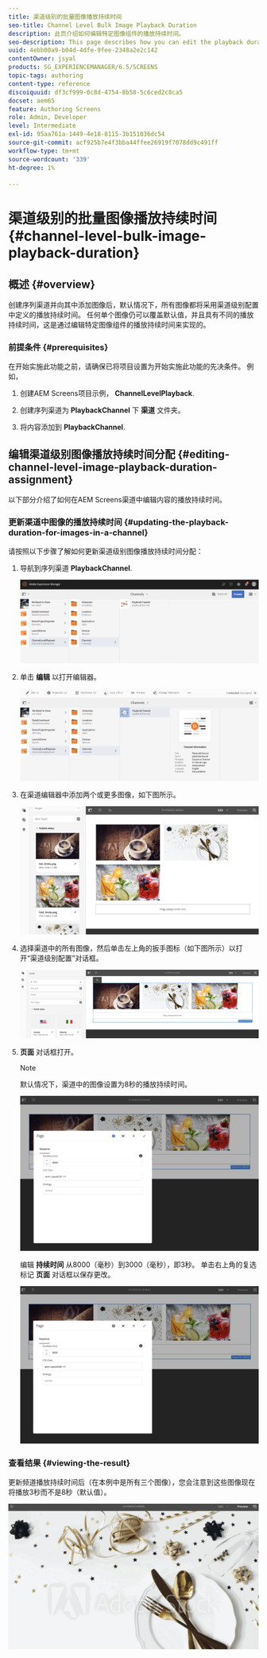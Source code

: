 ```yaml
---
title: 渠道级别的批量图像播放持续时间
seo-title: Channel Level Bulk Image Playback Duration
description: 此页介绍如何编辑特定图像组件的播放持续时间。
seo-description: This page describes how you can edit the playback duration of a specific image component.
uuid: 4ebb00a9-b04d-4dfe-9fee-2348a2e2c142
contentOwner: jsyal
products: SG_EXPERIENCEMANAGER/6.5/SCREENS
topic-tags: authoring
content-type: reference
discoiquuid: df3cf999-0c8d-4754-8b58-5c6ced2c8ca5
docset: aem65
feature: Authoring Screens
role: Admin, Developer
level: Intermediate
exl-id: 95aa761a-1449-4e18-8115-3b151036dc54
source-git-commit: acf925b7e4f3bba44ffee26919f7078dd9c491ff
workflow-type: tm+mt
source-wordcount: '339'
ht-degree: 1%

---
```


# 渠道级别的批量图像播放持续时间 {#channel-level-bulk-image-playback-duration}

## 概述 {#overview}

创建序列渠道并向其中添加图像后，默认情况下，所有图像都将采用渠道级别配置中定义的播放持续时间。 任何单个图像仍可以覆盖默认值，并且具有不同的播放持续时间，这是通过编辑特定图像组件的播放持续时间来实现的。

### 前提条件 {#prerequisites}

在开始实施此功能之前，请确保已将项目设置为开始实施此功能的先决条件。 例如，

1. 创建AEM Screens项目示例， **ChannelLevelPlayback**.

1. 创建序列渠道为 **PlaybackChannel** 下 **渠道** 文件夹。

1. 将内容添加到 **PlaybackChannel**.

## 编辑渠道级别图像播放持续时间分配 {#editing-channel-level-image-playback-duration-assignment}

以下部分介绍了如何在AEM Screens渠道中编辑内容的播放持续时间。

### 更新渠道中图像的播放持续时间 {#updating-the-playback-duration-for-images-in-a-channel}

请按照以下步骤了解如何更新渠道级别图像播放持续时间分配：

1. 导航到序列渠道 **PlaybackChannel**.

   ![screen_shot_2019-06-24at62818pm](assets/screen_shot_2019-06-24at62818pm.png)

1. 单击 **编辑** 以打开编辑器。

   ![screen_shot_2019-06-24at70141pm](assets/screen_shot_2019-06-24at70141pm.png)

1. 在渠道编辑器中添加两个或更多图像，如下图所示。

   ![screen_shot_2019-06-24at90534pm](assets/screen_shot_2019-06-24at90534pm.png)

1. 选择渠道中的所有图像，然后单击左上角的扳手图标（如下图所示）以打开“渠道级别配置”对话框。

   ![screen_shot_2019-06-25at95945am](assets/screen_shot_2019-06-25at95945am.png)

1. **页面** 对话框打开。

   >[!NOTE]
   >默认情况下，渠道中的图像设置为8秒的播放持续时间。

   ![screen_shot_2019-06-25at100343am](assets/screen_shot_2019-06-25at100343am.png)

   编辑 **持续时间** 从8000（毫秒）到3000（毫秒），即3秒。 单击右上角的复选标记 **页面** 对话框以保存更改。

   ![screen_shot_2019-06-25at101527am](assets/screen_shot_2019-06-25at101527am.png)

### 查看结果 {#viewing-the-result}

更新频道播放持续时间后（在本例中是所有三个图像），您会注意到这些图像现在将播放3秒而不是8秒（默认值）。

![channel_preview](assets/channel_preview.gif)
